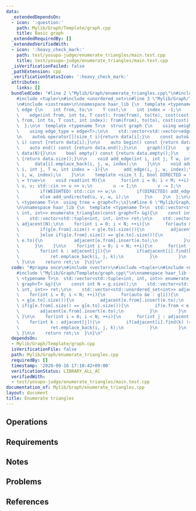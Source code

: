 ```yaml
---
data:
  _extendedDependsOn:
  - icon: ':question:'
    path: Mylib/Graph/Template/graph.cpp
    title: Basic graph
  _extendedRequiredBy: []
  _extendedVerifiedWith:
  - icon: ':heavy_check_mark:'
    path: test/yosupo-judge/enumerate_triangles/main.test.cpp
    title: test/yosupo-judge/enumerate_triangles/main.test.cpp
  _isVerificationFailed: false
  _pathExtension: cpp
  _verificationStatusIcon: ':heavy_check_mark:'
  attributes:
    links: []
  bundledCode: "#line 2 \"Mylib/Graph/enumerate_triangles.cpp\"\n#include <vector>\n\
    #include <tuple>\n#include <unordered_set>\n#line 3 \"Mylib/Graph/Template/graph.cpp\"\
    \n#include <iostream>\n\nnamespace haar_lib {\n  template <typename T>\n  struct\
    \ edge {\n    int from, to;\n    T cost;\n    int index = -1;\n    edge(){}\n\
    \    edge(int from, int to, T cost): from(from), to(to), cost(cost){}\n    edge(int\
    \ from, int to, T cost, int index): from(from), to(to), cost(cost), index(index){}\n\
    \  };\n\n  template <typename T>\n  struct graph {\n    using weight_type = T;\n\
    \    using edge_type = edge<T>;\n\n    std::vector<std::vector<edge<T>>> data;\n\
    \n    auto& operator[](size_t i){return data[i];}\n    const auto& operator[](size_t\
    \ i) const {return data[i];}\n\n    auto begin() const {return data.begin();}\n\
    \    auto end() const {return data.end();}\n\n    graph(){}\n    graph(int N):\
    \ data(N){}\n\n    bool empty() const {return data.empty();}\n    int size() const\
    \ {return data.size();}\n\n    void add_edge(int i, int j, T w, int index = -1){\n\
    \      data[i].emplace_back(i, j, w, index);\n    }\n\n    void add_undirected(int\
    \ i, int j, T w, int index = -1){\n      add_edge(i, j, w, index);\n      add_edge(j,\
    \ i, w, index);\n    }\n\n    template <size_t I, bool DIRECTED = true, bool WEIGHTED\
    \ = true>\n    void read(int M){\n      for(int i = 0; i < M; ++i){\n        int\
    \ u, v; std::cin >> u >> v;\n        u -= I;\n        v -= I;\n        T w = 1;\n\
    \        if(WEIGHTED) std::cin >> w;\n        if(DIRECTED) add_edge(u, v, w, i);\n\
    \        else add_undirected(u, v, w, i);\n      }\n    }\n  };\n\n  template\
    \ <typename T>\n  using tree = graph<T>;\n}\n#line 6 \"Mylib/Graph/enumerate_triangles.cpp\"\
    \n\nnamespace haar_lib {\n  template <typename T>\n  std::vector<std::tuple<int,\
    \ int, int>> enumerate_triangles(const graph<T> &g){\n    const int N = g.size();\n\
    \    std::vector<std::tuple<int, int, int>> ret;\n\n    std::vector<std::unordered_set<int>>\
    \ adjacent(N);\n\n    for(int i = 0; i < N; ++i){\n      for(auto &e : g[i]){\n\
    \        if(g[e.from].size() < g[e.to].size()){\n          adjacent[e.from].insert(e.to);\n\
    \        }else if(g[e.from].size() == g[e.to].size()){\n          if(e.from <\
    \ e.to){\n            adjacent[e.from].insert(e.to);\n          }\n        }\n\
    \      }\n    }\n\n    for(int i = 0; i < N; ++i){\n      for(int j : adjacent[i]){\n\
    \        for(int k : adjacent[j]){\n          if(adjacent[i].find(k) != adjacent[i].end()){\n\
    \            ret.emplace_back(i, j, k);\n          }\n        }\n      }\n   \
    \ }\n\n    return ret;\n  }\n}\n"
  code: "#pragma once\n#include <vector>\n#include <tuple>\n#include <unordered_set>\n\
    #include \"Mylib/Graph/Template/graph.cpp\"\n\nnamespace haar_lib {\n  template\
    \ <typename T>\n  std::vector<std::tuple<int, int, int>> enumerate_triangles(const\
    \ graph<T> &g){\n    const int N = g.size();\n    std::vector<std::tuple<int,\
    \ int, int>> ret;\n\n    std::vector<std::unordered_set<int>> adjacent(N);\n\n\
    \    for(int i = 0; i < N; ++i){\n      for(auto &e : g[i]){\n        if(g[e.from].size()\
    \ < g[e.to].size()){\n          adjacent[e.from].insert(e.to);\n        }else\
    \ if(g[e.from].size() == g[e.to].size()){\n          if(e.from < e.to){\n    \
    \        adjacent[e.from].insert(e.to);\n          }\n        }\n      }\n   \
    \ }\n\n    for(int i = 0; i < N; ++i){\n      for(int j : adjacent[i]){\n    \
    \    for(int k : adjacent[j]){\n          if(adjacent[i].find(k) != adjacent[i].end()){\n\
    \            ret.emplace_back(i, j, k);\n          }\n        }\n      }\n   \
    \ }\n\n    return ret;\n  }\n}\n"
  dependsOn:
  - Mylib/Graph/Template/graph.cpp
  isVerificationFile: false
  path: Mylib/Graph/enumerate_triangles.cpp
  requiredBy: []
  timestamp: '2020-09-16 17:10:42+09:00'
  verificationStatus: LIBRARY_ALL_AC
  verifiedWith:
  - test/yosupo-judge/enumerate_triangles/main.test.cpp
documentation_of: Mylib/Graph/enumerate_triangles.cpp
layout: document
title: Enumerate triangles
---
```


## Operations

## Requirements

## Notes

## Problems

## References
